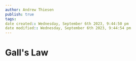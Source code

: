 ```yaml
---
author: Andrew Thiesen
publish: true 
tags:
date created:: Wednesday, September 6th 2023, 9:44:50 pm
date modified:: Wednesday, September 6th 2023, 9:44:54 pm
---
```

# Gall's Law
